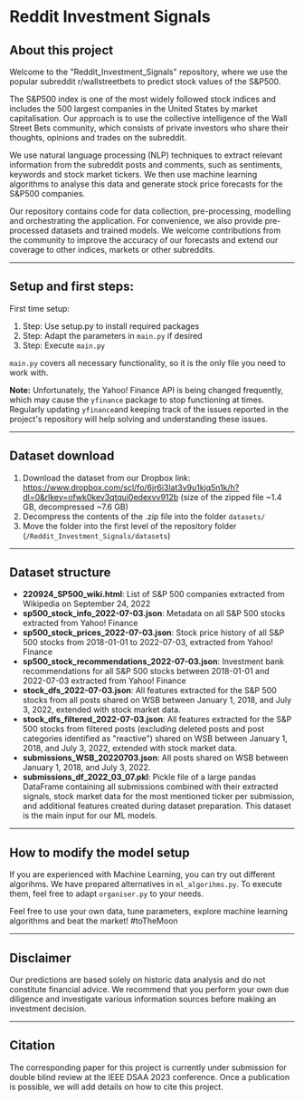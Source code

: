 # Reddit Investment Signals

## About this project

Welcome to the "Reddit_Investment_Signals" repository, where we use the popular subreddit r/wallstreetbets to predict stock values of the S&P500.

The S&P500 index is one of the most widely followed stock indices and includes the 500 largest companies in the United States by market capitalisation. Our approach is to use the collective intelligence of the Wall Street Bets community, which consists of private investors who share their thoughts, opinions and trades on the subreddit.

We use natural language processing (NLP) techniques to extract relevant information from the subreddit posts and comments, such as sentiments, keywords and stock market tickers. We then use machine learning algorithms to analyse this data and generate stock price forecasts for the S&P500 companies.

Our repository contains code for data collection, pre-processing, modelling and orchestrating the application. For convenience, we also provide pre-processed datasets and trained models. We welcome contributions from the community to improve the accuracy of our forecasts and extend our coverage to other indices, markets or other subreddits.

----------------------------------------------------------------------------------------

## Setup and first steps:

First time setup:
1. Step: Use setup.py to install required packages
2. Step: Adapt the parameters in `main.py` if desired
3. Step: Execute `main.py`

`main.py` covers all necessary functionality, so it is the only file you need to work with.

__Note:__ Unfortunately, the Yahoo! Finance API is being changed frequently, which may cause the `yfinance` package to stop functioning at times. Regularly updating `yfinance`and keeping track of the issues reported in the project's repository will help solving and understanding these issues.

----------------------------------------------------------------------------------------

## Dataset download

1. Download the dataset from our Dropbox link: https://www.dropbox.com/scl/fo/6jr6i3lat3v9u1kjq5n1k/h?dl=0&rlkey=ofwk0kev3qtqui0edexvv912b
(size of the zipped file ~1.4 GB, decompressed ~7.6 GB)
2. Decompress the contents of the .zip file into the folder `datasets/`
3. Move the folder into the first level of the repository folder (`/Reddit_Investment_Signals/datasets`)

----------------------------------------------------------------------------------------

## Dataset structure

* __220924_SP500_wiki.html__: List of S&P 500 companies extracted from Wikipedia on September 24, 2022
* __sp500_stock_info_2022-07-03.json__: Metadata on all S&P 500 stocks extracted from Yahoo! Finance
* __sp500_stock_prices_2022-07-03.json__: Stock price history of all S&P 500 stocks from 2018-01-01 to 2022-07-03, extracted from Yahoo! Finance 
* __sp500_stock_recommendations_2022-07-03.json__: Investment bank recommendations for all S&P 500 stocks between 2018-01-01 and 2022-07-03 extracted from Yahoo! Finance
* __stock_dfs_2022-07-03.json__: All features extracted for the S&P 500 stocks from all posts shared on WSB between January 1, 2018, and July 3, 2022, extended with stock market data.
* __stock_dfs_filtered_2022-07-03.json__: All features extracted for the S&P 500 stocks from filtered posts (excluding deleted posts and post categories identified as "reactive") shared on WSB between January 1, 2018, and July 3, 2022, extended with stock market data.
* __submissions_WSB_20220703.json__: All posts shared on WSB between January 1, 2018, and July 3, 2022.
* __submissions_df_2022_03_07.pkl__: Pickle file of a large pandas DataFrame containing all submissions combined with their extracted signals, stock market data for the most mentioned ticker per submission, and additional features created during dataset preparation. This dataset is the main input for our ML models.

----------------------------------------------------------------------------------------

## How to modify the model setup
If you are experienced with Machine Learning, you can try out different algorihms. 
We have prepared alternatives in `ml_algorihms.py`. 
To execute them, feel free  to adapt `organiser.py` to your needs. 

Feel free to use your own data, tune parameters, explore machine learning algorithms and beat the market! #toTheMoon


----------------------------------------------------------------------------------------

## Disclaimer
Our predictions are based solely on historic data analysis and do not constitute financial advice. We recommend that you perform your own due diligence and investigate various information sources before making an investment decision.

----------------------------------------------------------------------------------------

## Citation 

The corresponding paper for this project is currently under submission for double blind review at the IEEE DSAA 2023 conference.
Once a publication is possible, we will add details on how to cite this project.
